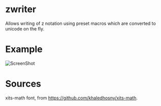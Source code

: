 zwriter
=======

Allows writing of z notation using preset macros which are converted to unicode on the fly.

Example
=======

![ScreenShot](https://raw.github.com/tar672/zwriter/master/examples/example1_11.02.2013.png)

Sources
=======

xits-math font, from https://github.com/khaledhosny/xits-math.
